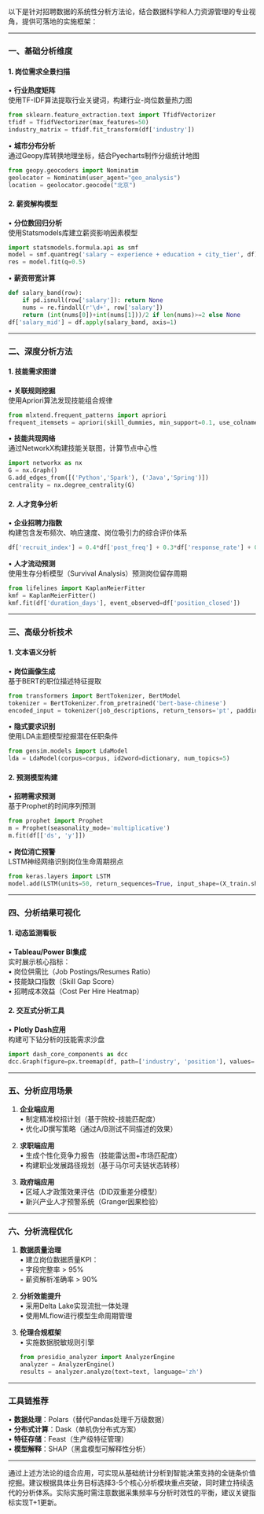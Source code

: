 以下是针对招聘数据的系统性分析方法论，结合数据科学和人力资源管理的专业视角，提供可落地的实施框架：

---

### **一、基础分析维度**
#### 1. 岗位需求全景扫描
• **行业热度矩阵**  
  使用TF-IDF算法提取行业关键词，构建行业-岗位数量热力图  
  ```python
  from sklearn.feature_extraction.text import TfidfVectorizer
  tfidf = TfidfVectorizer(max_features=50)
  industry_matrix = tfidf.fit_transform(df['industry'])
  ```

• **城市分布分析**  
  通过Geopy库转换地理坐标，结合Pyecharts制作分级统计地图  
  ```python
  from geopy.geocoders import Nominatim
  geolocator = Nominatim(user_agent="geo_analysis")
  location = geolocator.geocode("北京")
  ```

#### 2. 薪资解构模型
• **分位数回归分析**  
  使用Statsmodels库建立薪资影响因素模型  
  ```python
  import statsmodels.formula.api as smf
  model = smf.quantreg('salary ~ experience + education + city_tier', df)
  res = model.fit(q=0.5)
  ```

• **薪资带宽计算**  
  ```python
  def salary_band(row):
      if pd.isnull(row['salary']): return None
      nums = re.findall(r'\d+', row['salary'])
      return (int(nums[0])+int(nums[1]))/2 if len(nums)>=2 else None
  df['salary_mid'] = df.apply(salary_band, axis=1)
  ```

---

### **二、深度分析方法**
#### 1. 技能需求图谱
• **关联规则挖掘**  
  使用Apriori算法发现技能组合规律  
  ```python
  from mlxtend.frequent_patterns import apriori
  frequent_itemsets = apriori(skill_dummies, min_support=0.1, use_colnames=True)
  ```

• **技能共现网络**  
  通过NetworkX构建技能关联图，计算节点中心性  
  ```python
  import networkx as nx
  G = nx.Graph()
  G.add_edges_from([('Python','Spark'), ('Java','Spring')])
  centrality = nx.degree_centrality(G)
  ```

#### 2. 人才竞争分析
• **企业招聘力指数**  
  构建包含发布频次、响应速度、岗位吸引力的综合评价体系  
  ```python
  df['recruit_index'] = 0.4*df['post_freq'] + 0.3*df['response_rate'] + 0.3*df['salary_level']
  ```

• **人才流动预测**  
  使用生存分析模型（Survival Analysis）预测岗位留存周期  
  ```python
  from lifelines import KaplanMeierFitter
  kmf = KaplanMeierFitter()
  kmf.fit(df['duration_days'], event_observed=df['position_closed'])
  ```

---

### **三、高级分析技术**
#### 1. 文本语义分析
• **岗位画像生成**  
  基于BERT的职位描述特征提取  
  ```python
  from transformers import BertTokenizer, BertModel
  tokenizer = BertTokenizer.from_pretrained('bert-base-chinese')
  encoded_input = tokenizer(job_descriptions, return_tensors='pt', padding=True)
  ```

• **隐式要求识别**  
  使用LDA主题模型挖掘潜在任职条件  
  ```python
  from gensim.models import LdaModel
  lda = LdaModel(corpus=corpus, id2word=dictionary, num_topics=5)
  ```

#### 2. 预测模型构建
• **招聘需求预测**  
  基于Prophet的时间序列预测  
  ```python
  from prophet import Prophet
  m = Prophet(seasonality_mode='multiplicative')
  m.fit(df[['ds', 'y']])
  ```

• **岗位消亡预警**  
  LSTM神经网络识别岗位生命周期拐点  
  ```python
  from keras.layers import LSTM
  model.add(LSTM(units=50, return_sequences=True, input_shape=(X_train.shape[1],1)))
  ```

---

### **四、分析结果可视化**
#### 1. 动态监测看板
• **Tableau/Power BI集成**  
  实时展示核心指标：  
  • 岗位供需比（Job Postings/Resumes Ratio）  
  • 技能缺口指数（Skill Gap Score）  
  • 招聘成本效益（Cost Per Hire Heatmap）

#### 2. 交互式分析工具
• **Plotly Dash应用**  
  构建可下钻分析的技能需求沙盘  
  ```python
  import dash_core_components as dcc
  dcc.Graph(figure=px.treemap(df, path=['industry', 'position'], values='count'))
  ```

---

### **五、分析应用场景**
1. **企业端应用**  
   • 制定精准校招计划（基于院校-技能匹配度）  
   • 优化JD撰写策略（通过A/B测试不同描述的效果）

2. **求职端应用**  
   • 生成个性化竞争力报告（技能雷达图+市场匹配度）  
   • 构建职业发展路径规划（基于马尔可夫链状态转移）

3. **政府端应用**  
   • 区域人才政策效果评估（DID双重差分模型）  
   • 新兴产业人才预警系统（Granger因果检验）

---

### **六、分析流程优化**
1. **数据质量治理**  
   • 建立岗位数据质量KPI：  
     ◦ 字段完整率 > 95%  
     ◦ 薪资解析准确率 > 90%

2. **分析效能提升**  
   • 采用Delta Lake实现流批一体处理  
   • 使用MLflow进行模型生命周期管理

3. **伦理合规框架**  
   • 实施数据脱敏规则引擎  
   ```python
   from presidio_analyzer import AnalyzerEngine
   analyzer = AnalyzerEngine()
   results = analyzer.analyze(text=text, language='zh')
   ```

---

### **工具链推荐**
• **数据处理**：Polars（替代Pandas处理千万级数据）  
• **分布式计算**：Dask（单机伪分布式方案）  
• **特征存储**：Feast（生产级特征管理）  
• **模型解释**：SHAP（黑盒模型可解释性分析）

---

通过上述方法论的组合应用，可实现从基础统计分析到智能决策支持的全链条价值挖掘。建议根据具体业务目标选择3-5个核心分析模块重点突破，同时建立持续迭代的分析体系。实际实施时需注意数据采集频率与分析时效性的平衡，建议关键指标实现T+1更新。
